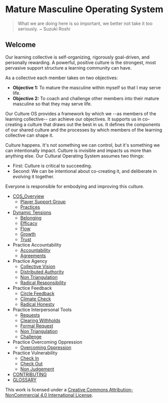 # Mature Masculine Operating System

> What we are doing here is so important, we better not take it too seriously. ~ Suzuki Roshi

## Welcome

Our learning collective is self-organizing, rigorously goal-driven, and personally rewarding. A powerful, positive culture is the strongest, most pervasive support structure a learning community can have.

As a collective each member takes on two objectives:

* **Objective 1:** To mature the masculine within myself so that I may serve life. 
* **Objective 2:** To coach and challenge other members into their mature masculine so that they may serve life. 

Our Culture OS provides a framework by which we --as members of the learning collective-- can achieve our objectives. It supports us in co-creating a culture that draws out the best in us. It defines the components of our shared culture and the processes by which members of the learning collective can shape it.

Culture happens. It's not something we can control, but it's something we can intentionally impact. Culture is invisible and impacts us more than anything else. Our Cultural Operating System assumes two things:

* First: Culture is critical to succeeding.
* Second: We can be intentional about co-creating it, and deliberate in evolving it together.

Everyone is responsible for embodying and improving this culture.

* [COS\_Overview](cos_overview/)
  * [Player Support Group](cos_overview/player_support_group.md)
  * [Practices](cos_overview/practices.md)
* [Dynamic Tensions](dynamic_tensions/)
  * [Belonging](dynamic_tensions/belonging.md)
  * [Efficacy](dynamic_tensions/efficacy.md)
  * [Flow](dynamic_tensions/flow.md)
  * [Growth](dynamic_tensions/growth.md)
  * [Trust](dynamic_tensions/trust.md)
* Practice Accountability
  * [Accountability](practice-accountability/accountability.md)
  * [Agreements](practice-accountability/agreements.md)
* Practice Agency
  * [Collective Vision](practice-agency/collective_vision.md)
  * [Distributed Authority](practice-agency/distributed_authority.md)
  * [Non Triangulation](https://github.com/MatureMasculine/guide/tree/4d5a0462fa490f4d15010be70b252a06d0ea395e/Practice_Agency/Non_Triangulation.md)
  * [Radical Responsibility](practice-agency/radical_responsibility.md)
* Practice Feedback
  * [Circle Feedback](practice-feedback/circle_feedback.md)
  * [Climate Check](practice-feedback/climate_check.md)
  * [Radical Honesty](practice-feedback/radical_honesty.md)
* Practice Interpersonal Tools
  * [Requests](practice-tending-relationships/requests.md)
  * [Clearing Withholds](practice-tending-relationships/clearing_withholds.md)
  * [Formal Request](practice-tending-relationships/conflict.md)
  * [Non Triangulation](practice-tending-relationships/non_triangulation.md)
  * [Challenge](practice-tending-relationships/challenge.md)
* Practice Overcoming Oppression
  * [Overcoming Oppression](practice-overcoming-oppression/overcoming_oppression.md)
* Practice Vulnerability
  * [Check In](practice-vulnerability/check_in.md)
  * [Check Out](practice-vulnerability/check_out.md)
  * [Non Judgement](practice-vulnerability/non_judgement.md)
* [CONTRIBUTING](contributing.md)
* [GLOSSARY](glossary.md)

This work is licensed under a [Creative Commons Attribution-NonCommercial 4.0 International License](http://creativecommons.org/licenses/by-nc/4.0/).

